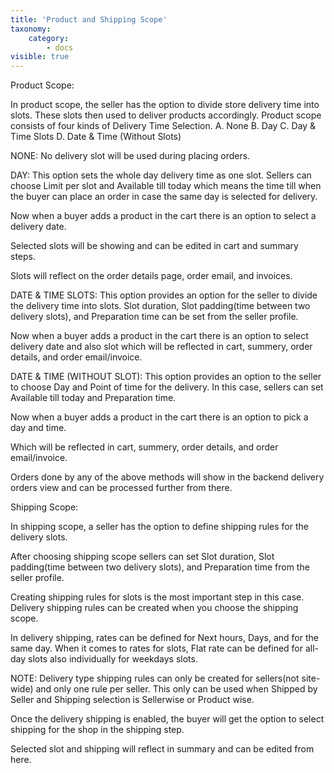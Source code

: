 ```yaml
---
title: 'Product and Shipping Scope'
taxonomy:
    category:
        - docs
visible: true
---
```


Product Scope:

In product scope, the seller has the option to divide store delivery time into slots.  These slots then used to deliver products accordingly. Product scope consists of four kinds of Delivery Time Selection.
A. None
B. Day
C. Day & Time Slots
D. Date & Time (Without Slots) 



NONE: No delivery slot will be used during placing orders.

DAY: This option sets the whole day delivery time as one slot. Sellers can choose Limit per slot and Available till today which means the time till when the buyer can place an order in case the same day is selected for delivery.



Now when a buyer adds a product in the cart there is an option to select a delivery date. 



Selected slots will be showing and can be edited in cart and summary steps.



Slots will reflect on the order details page, order email, and invoices.



DATE & TIME SLOTS:
This option provides an option for the seller to divide the delivery time into slots. Slot duration, Slot padding(time between two delivery slots), and Preparation time can be set from the seller profile.



Now when a buyer adds a product in the cart there is an option to select delivery date and also slot which will be reflected in cart, summery, order details, and order email/invoice.




DATE & TIME (WITHOUT SLOT): This option provides an option to the seller to choose Day and Point of time for the delivery. In this case, sellers can set Available till today and Preparation time.



Now when a buyer adds a product in the cart there is an option to pick a day and time.



Which will be reflected in cart, summery, order details, and order email/invoice.



Orders done by any of the above methods will show in the backend delivery orders view and can be processed further from there. 








Shipping Scope: 

In shipping scope, a seller has the option to define shipping rules for the delivery slots. 



After choosing shipping scope sellers can set Slot duration, Slot padding(time between two delivery slots), and Preparation time from the seller profile.



Creating shipping rules for slots is the most important step in this case. Delivery shipping rules can be created when you choose the shipping scope.

In delivery shipping, rates can be defined for Next hours, Days, and for the same day. When it comes to rates for slots, Flat rate can be defined for all-day slots also individually for weekdays slots.





NOTE: Delivery type shipping rules can only be created for sellers(not site-wide) and only one rule per seller. This only can be used when Shipped by Seller and Shipping selection is Sellerwise or Product wise.

Once the delivery shipping is enabled, the buyer will get the option to select shipping for the shop in the shipping step.


Selected slot and shipping will reflect in summary and can be edited from here.
